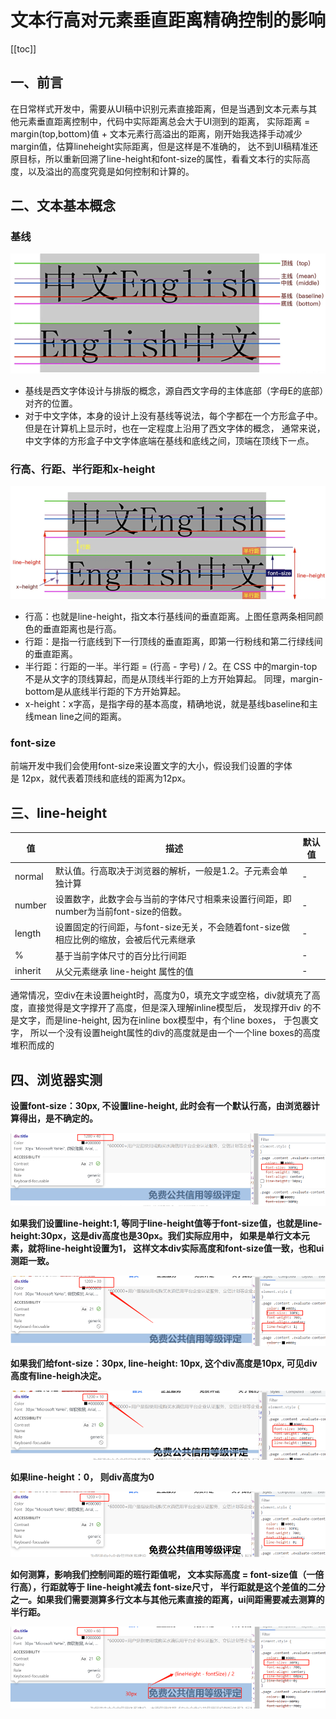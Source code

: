 

# 文本行高对元素垂直距离精确控制的影响
[[toc]]


## 一、前言
在日常样式开发中，需要从UI稿中识别元素直接距离，但是当遇到文本元素与其他元素垂直距离控制中，代码中实际距离总会大于UI测到的距离，
实际距离 = margin(top,bottom)值 +  文本元素行高溢出的距离，刚开始我选择手动减少margin值，估算lineheight实际距离，但是这样是不准确的，
达不到UI稿精准还原目标，所以重新回溯了line-height和font-size的属性，看看文本行的实际高度，以及溢出的高度究竟是如何控制和计算的。

## 二、文本基本概念
### 基线
![图片](/images/frontEnd/css/img_12.png)
- 基线是西文字体设计与排版的概念，源自西文字母的主体底部（字母E的底部）对齐的位置。
- 对于中文字体，本身的设计上没有基线等说法，每个字都在一个方形盒子中。但是在计算机上显示时，也在一定程度上沿用了西文字体的概念， 
通常来说，中文字体的方形盒子中文字体底端在基线和底线之间，顶端在顶线下一点。

### 行高、行距、半行距和x-height
![图片](/images/frontEnd/css/img_13.png)
- 行高：也就是line-height，指文本行基线间的垂直距离。上图任意两条相同颜色的垂直距离也是行高。
- 行距：是指一行底线到下一行顶线的垂直距离，即第一行粉线和第二行绿线间的垂直距离。
- 半行距：行距的一半。半行距 = (行高 - 字号) / 2。在 CSS 中的margin-top不是从文字的顶线算起，而是从顶线半行距的上方开始算起。
同理，margin-bottom是从底线半行距的下方开始算起。
- x-height：x字高，是指字母的基本高度，精确地说，就是基线baseline和主线mean line之间的距离。

### font-size
前端开发中我们会使用font-size来设置文字的大小，假设我们设置的字体是 12px，就代表着顶线和底线的距离为12px。

## 三、line-height
| 值      | 描述                                                                                             | 默认值    |
|---------|--------------------------------------------------------------------------------------------------|-----------|
| normal  | 默认值。行高取决于浏览器的解析，一般是1.2。子元素会单独计算                                     | -         |
| number  | 设置数字，此数字会与当前的字体尺寸相乘来设置行间距，即number为当前font-size的倍数。             | -         |
| length  | 设置固定的行间距，与font-size无关，不会随着font-size做相应比例的缩放，会被后代元素继承             | -         |
| %       | 基于当前字体尺寸的百分比行间距                                                                    | -         |
| inherit | 从父元素继承 line-height 属性的值                                                                | -         |

通常情况，空div在未设置height时，高度为0，填充文字或空格，div就填充了高度，直接觉得是文字撑开了高度，但是深入理解inline模型后，
发现撑开div 的不是文字，而是line-height, 因为在inline box模型中，有个line boxes， 于包裹文字， 
所以一个没有设置height属性的div的高度就是由一个一个line boxes的高度堆积而成的

## 四、浏览器实测
**设置font-size：30px, 不设置line-height, 此时会有一个默认行高，由浏览器计算得出，是不确定的。**

![图片](/images/frontEnd/css/img_15.png)

**如果我们设置line-height:1, 等同于line-height值等于font-size值，也就是line-height:30px，这是div高度也是30px。我们实际应用中，
如果是单行文本元素，就将line-height设置为1， 这样文本div实际高度和font-size值一致，也和ui测距一致。**

![图片](/images/frontEnd/css/img_14.png)

**如果我们给font-size：30px, line-height: 10px, 这个div高度是10px, 可见div高度有line-heigh决定。**

![图片](/images/frontEnd/css/img_16.png)

**如果line-height：0， 则div高度为0**

![图片](/images/frontEnd/css/img_17.png)

**如何测算，影响我们控制间距的班行距值呢， 文本实际高度 = font-size值（一倍行高），行距就等于 line-height减去 font-size尺寸，
半行距就是这个差值的二分之一。如果我们需要测算多行文本与其他元素直接的距离，ui间距需要减去测算的半行距。**

![图片](/images/frontEnd/css/img_18.png)